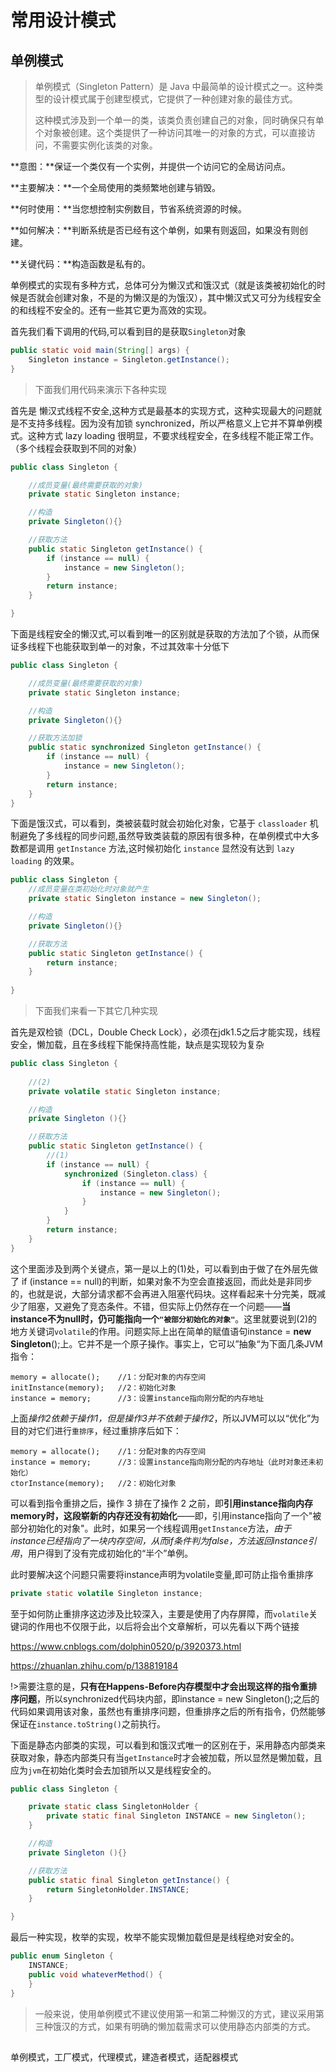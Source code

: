 # 常用设计模式

## 单例模式



>单例模式（Singleton Pattern）是 Java 中最简单的设计模式之一。这种类型的设计模式属于创建型模式，它提供了一种创建对象的最佳方式。
>
>这种模式涉及到一个单一的类，该类负责创建自己的对象，同时确保只有单个对象被创建。这个类提供了一种访问其唯一的对象的方式，可以直接访问，不需要实例化该类的对象。



**意图：**保证一个类仅有一个实例，并提供一个访问它的全局访问点。

**主要解决：**一个全局使用的类频繁地创建与销毁。

**何时使用：**当您想控制实例数目，节省系统资源的时候。

**如何解决：**判断系统是否已经有这个单例，如果有则返回，如果没有则创建。

**关键代码：**构造函数是私有的。



单例模式的实现有多种方式，总体可分为懒汉式和饿汉式（就是该类被初始化的时候是否就会创建对象，不是的为懒汉是的为饿汉），其中懒汉式又可分为线程安全的和线程不安全的。还有一些其它更为高效的实现。



首先我们看下调用的代码,可以看到目的是获取`Singleton`对象

```java
public static void main(String[] args) {
    Singleton instance = Singleton.getInstance();
}
```

> 下面我们用代码来演示下各种实现

首先是 懒汉式线程不安全,这种方式是最基本的实现方式，这种实现最大的问题就是不支持多线程。因为没有加锁 synchronized，所以严格意义上它并不算单例模式。这种方式 lazy loading 很明显，不要求线程安全，在多线程不能正常工作。（多个线程会获取到不同的对象）

```java
public class Singleton {

    //成员变量(最终需要获取的对象)
    private static Singleton instance;

    //构造
    private Singleton(){}

    //获取方法
    public static Singleton getInstance() {
        if (instance == null) {
            instance = new Singleton();
        }
        return instance;
    }

}
```

下面是线程安全的懒汉式,可以看到唯一的区别就是获取的方法加了个锁，从而保证多线程下也能获取到单一的对象，不过其效率十分低下

```java
public class Singleton {

    //成员变量(最终需要获取的对象)
    private static Singleton instance;

    //构造
    private Singleton(){}

    //获取方法加锁
    public static synchronized Singleton getInstance() {
        if (instance == null) {
            instance = new Singleton();
        }
        return instance;
    }
}
```

下面是饿汉式，可以看到，类被装载时就会初始化对象，它基于 `classloader` 机制避免了多线程的同步问题,虽然导致类装载的原因有很多种，在单例模式中大多数都是调用 `getInstance` 方法,这时候初始化 `instance` 显然没有达到 `lazy loading` 的效果。

```java
public class Singleton {
    //成员变量在类初始化时对象就产生
    private static Singleton instance = new Singleton();

    //构造
    private Singleton(){}

    //获取方法
    public static Singleton getInstance() {
        return instance;
    }
    
}
```

> 下面我们来看一下其它几种实现

首先是双检锁（DCL，Double Check Lock），必须在jdk1.5之后才能实现，线程安全，懒加载，且在多线程下能保持高性能，缺点是实现较为复杂

```java
public class Singleton {
    
    //(2)
    private volatile static Singleton instance;

    //构造
    private Singleton (){}

    //获取方法
    public static Singleton getInstance() {
        //(1)
        if (instance == null) {
            synchronized (Singleton.class) {
                if (instance == null) {
                    instance = new Singleton();
                }
            }
        }
        return instance;
    }
}
```

这个里面涉及到两个关键点，第一是以上的(1)处，可以看到由于做了在外层先做了 if (instance == null)的判断，如果对象不为空会直接返回，而此处是非同步的，也就是说，大部分请求都不会再进入阻塞代码块。这样看起来十分完美，既减少了阻塞，又避免了竞态条件。不错，但实际上仍然存在一个问题——**当instance不为null时，仍可能指向一个`"被部分初始化的对象"`**。这里就要说到(2)的地方关键词`volatile`的作用。问题实际上出在简单的赋值语句instance = **new** **Singleton**();上。它并不是一个原子操作。事实上，它可以”抽象“为下面几条JVM指令：

```
memory = allocate();    //1：分配对象的内存空间
initInstance(memory);   //2：初始化对象
instance = memory;      //3：设置instance指向刚分配的内存地址
```

上面*操作2依赖于操作1，但是操作3并不依赖于操作2*，所以JVM可以以“优化”为目的对它们进行`重排序`，经过重排序后如下：

```
memory = allocate();    //1：分配对象的内存空间
instance = memory;      //3：设置instance指向刚分配的内存地址（此时对象还未初始化）
ctorInstance(memory);   //2：初始化对象
```

可以看到指令重排之后，操作 3 排在了操作 2 之前，即**引用instance指向内存memory时，这段崭新的内存还没有初始化**——即，引用instance指向了一个"被部分初始化的对象"。此时，如果另一个线程调用`getInstance`方法，*由于instance已经指向了一块内存空间，从而if条件判为false，方法返回instance引用*，用户得到了没有完成初始化的“半个”单例。

此时要解决这个问题只需要将instance声明为volatile变量,即可防止指令重排序

```java
private static volatile Singleton instance;
```

至于如何防止重排序这边涉及比较深入，主要是使用了内存屏障，而`volatile`关键词的作用也不仅限于此，以后将会出个文章解析，可以先看以下两个链接

https://www.cnblogs.com/dolphin0520/p/3920373.html

https://zhuanlan.zhihu.com/p/138819184

!>需要注意的是，**只有在Happens-Before内存模型中才会出现这样的指令重排序问题**，所以synchronized代码块内部，即instance = new Singleton();之后的代码如果调用该对象，虽然也有重排序问题，但重排序之后的所有指令，仍然能够保证在`instance.toString()`之前执行。

下面是静态内部类的实现，可以看到和饿汉式唯一的区别在于，采用静态内部类来获取对象，静态内部类只有当`getInstance`时才会被加载，所以显然是懒加载，且应为`jvm`在初始化类时会去加锁所以又是线程安全的。

```java
public class Singleton {

    private static class SingletonHolder {
        private static final Singleton INSTANCE = new Singleton();
    }

    //构造
    private Singleton (){}

    //获取方法
    public static final Singleton getInstance() {
        return SingletonHolder.INSTANCE;
    }

}
```

最后一种实现，枚举的实现，枚举不能实现懒加载但是是线程绝对安全的。

```java
public enum Singleton {  
    INSTANCE;  
    public void whateverMethod() {  
    }  
}
```



> 一般来说，使用单例模式不建议使用第一和第二种懒汉的方式，建议采用第三种饿汉的方式，如果有明确的懒加载需求可以使用静态内部类的方式。





## 



单例模式，工厂模式，代理模式，建造者模式，适配器模式
